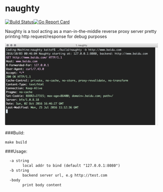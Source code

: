 # naughty

[![Build Status](https://travis-ci.org/ksang/naughty.svg?branch=master)](https://travis-ci.org/ksang/naughty)[![Go Report Card](https://goreportcard.com/badge/github.com/ksang/naughty)](https://goreportcard.com/report/github.com/ksang/naughty)

Naughty is a tool acting as a man-in-the-middle reverse proxy server pretty printing http request/response for debug purposes

![screenshot](./screenshot.png)

###Build:

	make build

###Usage:

	  -a string
	    	local addr to bind (default "127.0.0.1:8080")
	  -b string
	    	backend server url, e.g http://test.com
	  -body
	    	print body content